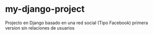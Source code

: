 # my-django-project
Projecto en Django basado en una red social (Tipo Facebook) primera version sin relaciones de usuarios
